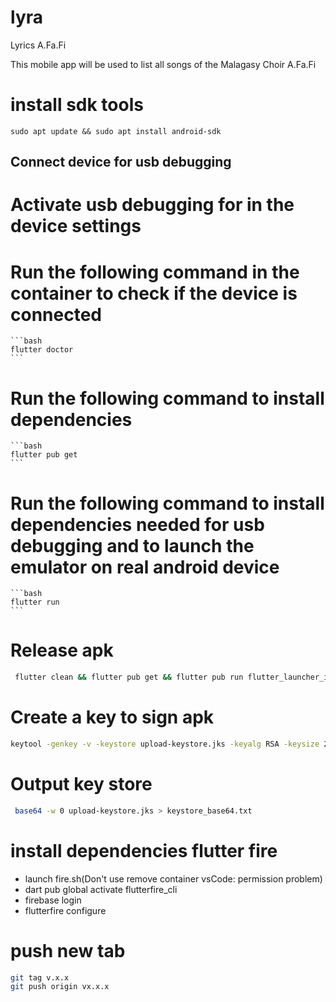 # lyra

Lyrics A.Fa.Fi

This mobile app will be used to list all songs of the Malagasy Choir A.Fa.Fi
# install sdk tools
```
sudo apt update && sudo apt install android-sdk
```

## Connect device for usb debugging
# Activate usb debugging for in the device settings<br>
# Run the following command in the container to check if the device is connected
    ```bash
    flutter doctor
    ```
# Run the following command to install dependencies
    ```bash
    flutter pub get
    ```
# Run the following command to install dependencies needed for usb debugging and to launch the emulator on real android device
    ```bash
    flutter run
    ```

# Release apk
```bash
 flutter clean && flutter pub get && flutter pub run flutter_launcher_icons && flutter build apk --release --split-per-abi
 ```

# Create a key to sign apk
```bash
keytool -genkey -v -keystore upload-keystore.jks -keyalg RSA -keysize 2048 -validity 10000 -alias upload
```

# Output key store
```bash
 base64 -w 0 upload-keystore.jks > keystore_base64.txt
```

# install dependencies flutter fire
- launch fire.sh(Don't use remove container vsCode: permission problem)<br>
- dart pub global activate flutterfire_cli<br>
- firebase login
- flutterfire configure<br>

# push new tab
```bash
git tag v.x.x
git push origin vx.x.x 
```